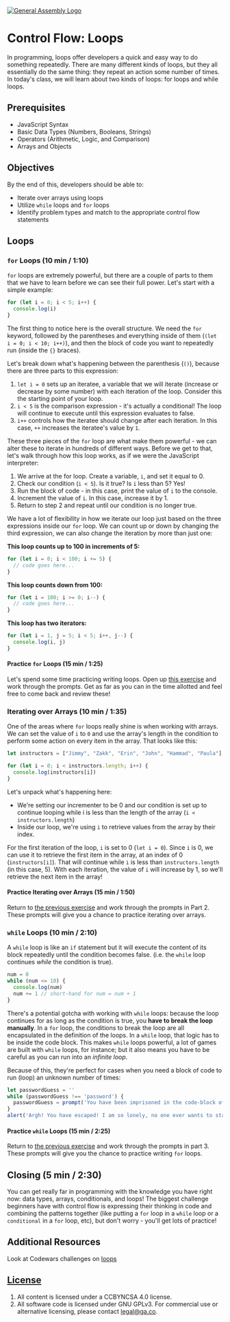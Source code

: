 [![General Assembly Logo](https://camo.githubusercontent.com/1a91b05b8f4d44b5bbfb83abac2b0996d8e26c92/687474703a2f2f692e696d6775722e636f6d2f6b6538555354712e706e67)](https://generalassemb.ly/education/web-development-immersive)

# Control Flow: Loops

In programming, loops offer developers a quick and easy way to do something repeatedly. There are many different kinds of loops, but they all essentially do the same thing: they repeat an action some number of times. In today's class, we will learn about two kinds of loops: for loops and while loops.

## Prerequisites

- JavaScript Syntax
- Basic Data Types (Numbers, Booleans, Strings)
- Operators (Arithmetic, Logic, and Comparison)
- Arrays and Objects

## Objectives

By the end of this, developers should be able to:

- Iterate over arrays using loops
- Utilize `while` loops and `for` loops
- Identify problem types and match to the appropriate control flow statements

## Loops

### `for` Loops (10 min / 1:10)

`for` loops are extremely powerful, but there are a couple of parts to them that
we have to learn before we can see their full power. Let's start with a simple
example:

```js
for (let i = 0; i < 5; i++) {
  console.log(i)
}
```

The first thing to notice here is the overall structure. We need the `for`
keyword, followed by the parentheses and everything inside of them (`(let i = 0;
i < 10; i++)`), and then the block of code you want to repeatedly run (inside the `{}` braces).

Let's break down what's happening between the parenthesis (`()`), because there
are three parts to this expression:

1. `let i = 0` sets up an iteratee, a variable that we will iterate (increase or
   decrease by some number) with each iteration of the loop. Consider this the starting point of your loop.
2. `i < 5` is the comparison expression - it's actually a conditional! The loop
   will continue to execute until this expression evaluates to false.
3. `i++` controls how the iteratee should change after each iteration. In this case, `++` increases the iteratee's value by `1`.

These three pieces of the `for` loop are what make them powerful - we can alter
these to iterate in hundreds of different ways. Before we get to that, let's
walk through how this loop works, as if we were the JavaScript interpreter:

1. We arrive at the for loop. Create a variable, `i`, and set it equal to 0.
2. Check our condition (`i < 5`). Is it true? Is `i` less than 5? Yes!
3. Run the block of code - in this case, print the value of `i` to the console.
3. Increment the value of `i`. In this case, increase it by 1.
4. Return to step 2 and repeat until our condition is no longer true.

We have a lot of flexibility in how we iterate our loop just based on the three
expressions inside our `for` loop. We can count up or down by changing the third
expression, we can also change the iteration by more than just one:

**This loop counts up to 100 in increments of 5:**

```js
for (let i = 0; i < 100; i += 5) {
  // code goes here...
}
```

**This loop counts down from 100:**

```js
for (let i = 100; i >= 0; i--) {
  // code goes here...
}
```

**This loop has two iterators:**

```js
for (let i = 1, j = 5; i < 5; i++, j--) {
  console.log(i, j)
}
```

#### Practice `for` Loops (15 min / 1:25)

Let's spend some time practicing writing loops. Open up [this
exercise](https://git.generalassemb.ly/dc-wdi-fundamentals/js-loops-practice)
and work through the prompts. Get as far as you can in the time allotted and feel
free to come back and review these!

### Iterating over Arrays (10 min / 1:35)

One of the areas where `for` loops really shine is when working with arrays.
We can set the value of `i` to `0` and use the array's length in the condition
to perform some action on every item in the array. That looks like this:

```js
let instructors = ["Jimmy", "Zakk", "Erin", "John", "Hammad", "Paula"]

for (let i = 0; i < instructors.length; i++) {
  console.log(instructors[i])
}
```

Let's unpack what's happening here:

* We're setting our incrementer to be 0 and our condition is set up to continue
    looping while i is less than the length of the array (`i
    < instructors.length`)
* Inside our loop, we're using `i` to retrieve values from the array by their
    index.

For the first iteration of the loop, `i` is set to 0 (`let i = 0`). Since `i` is
0, we can use it to retrieve the first item in the array, at an index of
0 (`instructors[i]`). That will continue while `i` is less than
`instructors.length` (in this case, 5). With each iteration, the value of `i`
will increase by 1, so we'll retrieve the next item in the array!

#### Practice Iterating over Arrays (15 min / 1:50)

Return to [the previous
exercise](https://git.generalassemb.ly/dc-wdi-fundamentals/js-loops-practice)
and work through the prompts in Part 2. These prompts will give you a chance to
practice iterating over arrays.

### `while` Loops (10 min / 2:10)

A `while` loop is like an `if` statement but it will execute the content of its
block repeatedly until the condition becomes false. (i.e. the `while` loop
continues *while* the condition is true).

```js
num = 0
while (num <= 10) {
  console.log(num)
  num += 1 // short-hand for num = num + 1
}
```

There's a potential gotcha with working with `while` loops: because the loop
continues for as long as the condition is true, you **have to break the loop
manually**. In a `for` loop, the conditions to break the loop are all
encapsulated in the definition of the loops. In a `while` loop, that logic has
to be inside the code block. This makes `while` loops powerful, a lot of games
are built with `while` loops, for instance; but it also means you have to be
careful as you can run into an *infinite loop*.

Because of this, they're perfect for cases when you need a block of code to run
(loop) an unknown number of times:

```js
let passwordGuess = ''
while (passwordGuess !== 'password') {
  passwordGuess = prompt('You have been imprisoned in the code-block of a while loop! What is the magic word to exit?')
}
alert('Argh! You have escaped! I am so lonely, no one ever wants to stay.')
```

#### Practice `while` Loops (15 min / 2:25)

Return to [the previous
exercise](https://git.generalassemb.ly/dc-wdi-fundamentals/js-loops-practice)
and work through the prompts in part 3.  These prompts will give you the chance
to practice writing `for` loops.

## Closing (5 min / 2:30)

You can get really far in programming with the knowledge you have right now:
data types, arrays, conditionals, and loops! The biggest challenge beginners
have with control flow is expressing their thinking in code and combining the
patterns together (like putting a `for` loop in a `while` loop or
a `conditional` in a `for` loop, etc), but don't worry - you'll get lots of
practice!

## Additional Resources

Look at Codewars challenges
on
[loops](https://www.codewars.com/kata/search/javascript?beta=false&q=&r=-8&r=-7&tags=Loops)

## [License](LICENSE)

1. All content is licensed under a CC­BY­NC­SA 4.0 license.
1. All software code is licensed under GNU GPLv3. For commercial use or
   alternative licensing, please contact legal@ga.co.
